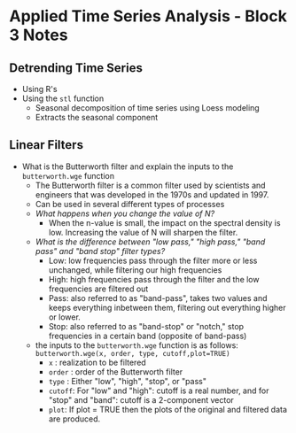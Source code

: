 # Applied Time Series Analysis - Block 3 Notes

## Detrending Time Series
- Using R's 
- Using the `stl` function
  - Seasonal decomposition of time series using Loess modeling
  - Extracts the seasonal component 

## Linear Filters
- What is the Butterworth filter and explain the inputs to the `butterworth.wge` function
  - The Butterworth filter is a common filter used by scientists and engineers that was developed in the 1970s and updated in 1997.
  - Can be used in several different types of processes
  - *What happens when you change the value of N?*
    - When the n-value is small, the impact on the spectral density is low. Increasing the value of N will sharpen the filter. 
  - *What is the difference between "low pass," "high pass," "band pass" and "band stop" filter types?*
    - Low: low frequencies pass through the filter more or less unchanged, while filtering our high frequencies
    - High: high frequencies pass through the filter and the low frequencies are filtered out 
    - Pass: also referred to as "band-pass", takes two values and keeps everything inbetween them, filtering out everything higher or lower. 
    - Stop: also referred to as "band-stop" or "notch," stop frequencies in a certain band (opposite of band-pass)
  - the inputs to the `butterworth.wge` function is as follows: `butterworth.wge(x, order, type, cutoff,plot=TRUE)`
    - `x` : realization to be filtered
    - `order` : order of the Butterworth filter
    - `type` : Either "low", "high", "stop", or "pass"
    - `cutoff`: For "low" and "high": cutoff is a real number, and for "stop" and "band": cutoff is a 2-component vector 
    - `plot`: If plot = TRUE then the plots of the original and filtered data are produced. 
    
